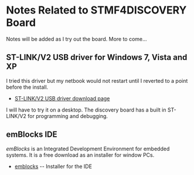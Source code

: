 # Notes Related to STMF4DISCOVERY Board

Notes will be added as I try out the board. More to come...

## ST-LINK/V2 USB driver for Windows 7, Vista and XP 

I tried this driver but my netbook would not restart until I reverted to a point before the install. 

* [ST-LINK/V2 USB driver download page](http://www.st.com/web/en/catalog/tools/PF258167#)

I will have to try it on a desktop. The discovery board has a built in ST-LINK/V2 for programming and debugging.

## emBlocks IDE

*emBlocks* is an Integrated Development Environment for embedded systems. It is a free download as an installer for window PCs.

* [emblocks](http://www.emblocks.org/web/)  -- Installer for the IDE

